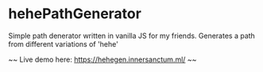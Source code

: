 # hehePathGenerator
Simple path denerator written in vanilla JS for my friends. Generates a path from different variations of 'hehe'

~~ Live demo here: https://hehegen.innersanctum.ml/ ~~

